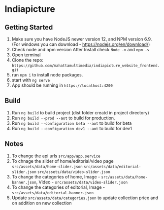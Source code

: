 # Indiapicture

## Getting Started

1. Make sure you have NodeJS newer version 12, and NPM version 6.9.
(For windows you can download - https://nodejs.org/en/download/)
2. Check node and npm version After Install check `Node -v`  and `npm -v`
3. Open terminal
4. Clone the repo: `https://github.com/mahattamultimedia/indiapicture_website_frontend.git`
5. run `npm i` to install node packages.
6. start with `ng serve`
7. App should be running in `https://localhost:4200`

## Build

1. Run `ng build` to build project (dist folder creatd in project directory)
2. Run `ng build --prod --aot`  to build for production.
3. Run `ng build --configuration beta --aot` to build for beta
4. Run `ng build --configuration dev1 --aot` to build for dev1

## Notes

1. To change the api urls `src/app/app.service`
2. To chnage the slider of home/editorial/video page `src/assets/data/home-slider.json` `src/assets/data/editorial-slider.json` `src/assets/data/video-slider.json`
3. To change the categories of home, Image - `src/assets/data/home-banner.json`, Video - `src/assets/data/video-slider.json`
4. To change the categories of editorial, Image - `src/assets/data/editorial-banner.json`
5. Update `src/assets/data/categories.json` to update collection price and on addition on new collection

